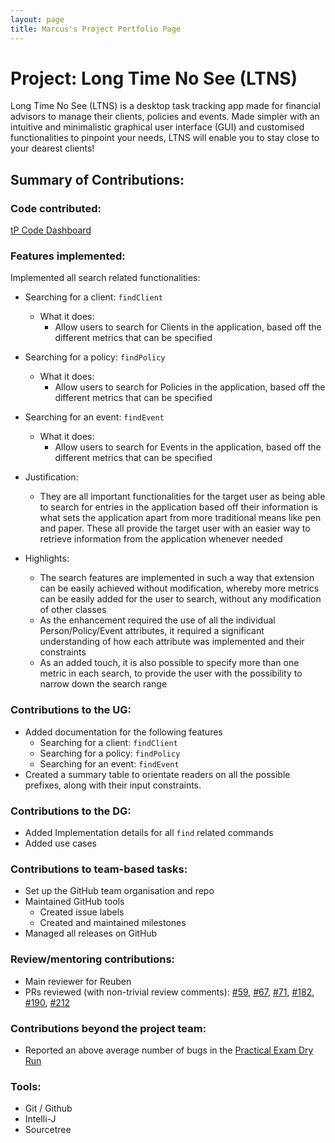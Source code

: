 ```yaml
---
layout: page
title: Marcus's Project Portfolio Page
---
```


# Project: Long Time No See (LTNS)

Long Time No See (LTNS) is a desktop task tracking app made for financial advisors to manage their clients, policies and events. Made simpler with an intuitive and minimalistic graphical user interface (GUI) and customised functionalities to pinpoint your needs, LTNS will enable you to stay close to your dearest clients!

## Summary of Contributions:

### Code contributed:
[tP Code Dashboard](https://nus-cs2103-ay2223s1.github.io/tp-dashboard/?search=marcusczh&breakdown=true)

### Features implemented:

Implemented all search related functionalities:
- Searching for a client: `findClient` 
  - What it does:
    - Allow users to search for Clients in the application, based off the different metrics that can be specified

- Searching for a policy: `findPolicy`
  - What it does:
      - Allow users to search for Policies in the application, based off the different metrics that can be specified

- Searching for an event: `findEvent`
  - What it does:
      - Allow users to search for Events in the application, based off the different metrics that can be specified

- Justification:
    - They are all important functionalities for the target user as being able to search for entries in the application based off their information is what sets the application apart from more traditional means like pen and paper. These all provide the target user with an easier way to retrieve information from the application whenever needed
- Highlights:
    - The search features are implemented in such a way that extension can be easily achieved without modification, whereby more metrics can be easily added for the user to search, without any modification of other classes
    - As the enhancement required the use of all the individual Person/Policy/Event attributes, it required a significant understanding of how each attribute was implemented and their constraints
    - As an added touch, it is also possible to specify more than one metric in each search, to provide the user with the possibility to narrow down the search range

### Contributions to the UG:
- Added documentation for the following features
  - Searching for a client: `findClient`
  - Searching for a policy: `findPolicy`
  - Searching for an event: `findEvent`
- Created a summary table to orientate readers on all the possible prefixes, along with their input constraints.

### Contributions to the DG:
- Added Implementation details for all `find` related commands 
- Added use cases

### Contributions to team-based tasks:
- Set up the GitHub team organisation and repo
- Maintained GitHub tools
  - Created issue labels
  - Created and maintained milestones
- Managed all releases on GitHub

### Review/mentoring contributions:
- Main reviewer for Reuben
- PRs reviewed (with non-trivial review comments): [\#59](https://github.com/AY2223S1-CS2103T-W13-2/tp/pull/59), [\#67](https://github.com/AY2223S1-CS2103T-W13-2/tp/pull/67), [\#71](https://github.com/AY2223S1-CS2103T-W13-2/tp/pull/71), [\#182](https://github.com/AY2223S1-CS2103T-W13-2/tp/pull/182), [\#190](https://github.com/AY2223S1-CS2103T-W13-2/tp/pull/190), [\#212](https://github.com/AY2223S1-CS2103T-W13-2/tp/pull/212)

### Contributions beyond the project team:
- Reported an above average number of bugs in the [Practical Exam Dry Run](https://github.com/marcusczh/ped/issues)

### Tools:
- Git / Github
- Intelli-J
- Sourcetree
